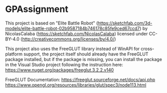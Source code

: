 # GPAssignment
This project is based on "Elite Battle Robot" (https://sketchfab.com/3d-models/elite-battle-robot-02b9587184b746178c85fe9ced67ccd7) by NicolasCalaba (https://sketchfab.com/NicolasCalaba) licensed under CC-BY-4.0 (http://creativecommons.org/licenses/by/4.0/)

This project also uses the FreeGLUT library instead of WinAPI for cross-platform support, the project itself should already have the FreeGLUT package installed, but if the package is missing, you can install the package in the Visual Studio project following the instruction here: https://www.nuget.org/packages/freeglut.3.2.2.v140

FreeGLUT Documentation:
https://freeglut.sourceforge.net/docs/api.php
https://www.opengl.org/resources/libraries/glut/spec3/node113.html
